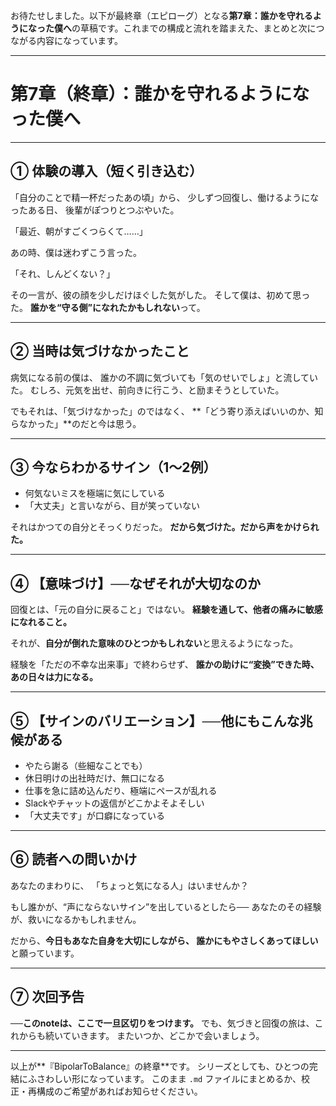 お待たせしました。以下が最終章（エピローグ）となる**第7章：誰かを守れるようになった僕へ**の草稿です。これまでの構成と流れを踏まえた、まとめと次につながる内容になっています。

---

# 第7章（終章）：誰かを守れるようになった僕へ

---

## ① 体験の導入（短く引き込む）

「自分のことで精一杯だったあの頃」から、
少しずつ回復し、働けるようになったある日、
後輩がぽつりとつぶやいた。

「最近、朝がすごくつらくて……」

あの時、僕は迷わずこう言った。

「それ、しんどくない？」

その一言が、彼の顔を少しだけほぐした気がした。
そして僕は、初めて思った。
**誰かを“守る側”になれたかもしれない**って。

---

## ② 当時は気づけなかったこと

病気になる前の僕は、
誰かの不調に気づいても「気のせいでしょ」と流していた。
むしろ、元気を出せ、前向きに行こう、と励まそうとしていた。

でもそれは、「気づけなかった」のではなく、
\*\*「どう寄り添えばいいのか、知らなかった」\*\*のだと今は思う。

---

## ③ 今ならわかるサイン（1〜2例）

* 何気ないミスを極端に気にしている
* 「大丈夫」と言いながら、目が笑っていない

それはかつての自分とそっくりだった。
**だから気づけた。だから声をかけられた。**

---

## ④ 【意味づけ】──なぜそれが大切なのか

回復とは、「元の自分に戻ること」ではない。
**経験を通して、他者の痛みに敏感になれること。**

それが、**自分が倒れた意味のひとつかもしれない**と思えるようになった。

経験を「ただの不幸な出来事」で終わらせず、
**誰かの助けに“変換”できた時、あの日々は力になる。**

---

## ⑤ 【サインのバリエーション】──他にもこんな兆候がある

* やたら謝る（些細なことでも）
* 休日明けの出社時だけ、無口になる
* 仕事を急に詰め込んだり、極端にペースが乱れる
* Slackやチャットの返信がどこかよそよそしい
* 「大丈夫です」が口癖になっている

---

## ⑥ 読者への問いかけ

あなたのまわりに、
「ちょっと気になる人」はいませんか？

もし誰かが、“声にならないサイン”を出しているとしたら──
あなたのその経験が、救いになるかもしれません。

だから、**今日もあなた自身を大切にしながら、
誰かにもやさしくあってほしい**と願っています。

---

## ⑦ 次回予告

**──このnoteは、ここで一旦区切りをつけます。**
でも、気づきと回復の旅は、これからも続いていきます。
またいつか、どこかで会いましょう。

---

以上が\*\*『BipolarToBalance』の終章\*\*です。
シリーズとしても、ひとつの完結にふさわしい形になっています。
このまま `.md` ファイルにまとめるか、校正・再構成のご希望があればお知らせください。
